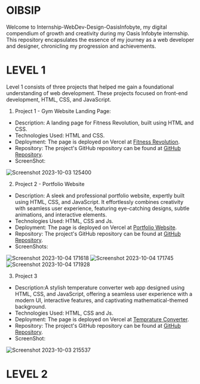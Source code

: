 # OIBSIP
Welcome to Internship-WebDev-Design-OasisInfobyte, my digital compendium of growth and creativity during my Oasis Infobyte internship. This repository encapsulates the essence of my journey as a web developer and designer, chronicling my progression and achievements.

# LEVEL 1

Level 1 consists of three projects that helped me gain a foundational understanding of web development. These projects focused on front-end development, HTML, CSS, and JavaScript.

1. Project 1 - Gym Website Landing Page:

* Description: A landing page for Fitness Revolution, built using HTML and CSS.
* Technologies Used: HTML and CSS.
* Deployment: The page is deployed on Vercel at [Fitness Revolution](https://oibsip-gamma.vercel.app/).
* Repository: The project's GitHub repository can be found at [GitHub Repository](https://github.com/ripper06/OIBSIP/tree/main/Gym%20website).
* ScreenShot:

![Screenshot 2023-10-03 125400](https://github.com/ripper06/OIBSIP/assets/138066281/be5e693f-f0dc-460a-a5e5-26fde6396eb2)

2. Project 2 - Portfolio Website
   
* Description: A sleek and professional portfolio website, expertly built using HTML, CSS, and JavaScript. It effortlessly combines creativity with seamless user 
     experience, featuring eye-catching designs, subtle animations, and interactive elements.
* Technologies Used: HTML, CSS and Js.
* Deployment: The page is deployed on Vercel at [Portfolio Website](https://portfolio-website-ra59s6dq5-ripper06s-projects.vercel.app/).
* Repository: The project's GitHub repository can be found at [GitHub Repository](https://github.com/ripper06/OIBSIP/tree/main/T2-%20Portfolio%20Website).
* ScreenShots:
  
![Screenshot 2023-10-04 171618](https://github.com/ripper06/OIBSIP/assets/138066281/3dc0310d-bcfe-45b3-b5dd-4fb94e490549)
![Screenshot 2023-10-04 171745](https://github.com/ripper06/OIBSIP/assets/138066281/e96f1006-561f-42d6-ab45-914997f1a0fd)
![Screenshot 2023-10-04 171928](https://github.com/ripper06/OIBSIP/assets/138066281/e788dce9-047d-43e8-bfb6-f733431aae79)


3. Project 3

* Description:A stylish temperature converter web app designed using HTML, CSS, and JavaScript, offering a seamless user experience with a modern UI, interactive features, and captivating mathematical-themed background.
* Technologies Used: HTML, CSS and Js.
* Deployment: The page is deployed on Vercel at [Temprature Converter](https://tempratureconverter.vercel.app/).
* Repository: The project's GitHub repository can be found at [GitHub Repository](https://github.com/ripper06/OIBSIP/tree/main/Temp%20Converter).
* ScreenShot:

![Screenshot 2023-10-03 215537](https://github.com/ripper06/OIBSIP/assets/138066281/45ca891b-085f-48cb-960a-432106e333ee)

# LEVEL 2
